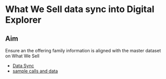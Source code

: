 # What We Sell data sync into Digital Explorer

## Aim 
Ensure an the offering family information is aligned with the master dataset on What We Sell

- [Data Sync](WWSdatasync.md)
- [sample calls and data](calls&datasets.md)